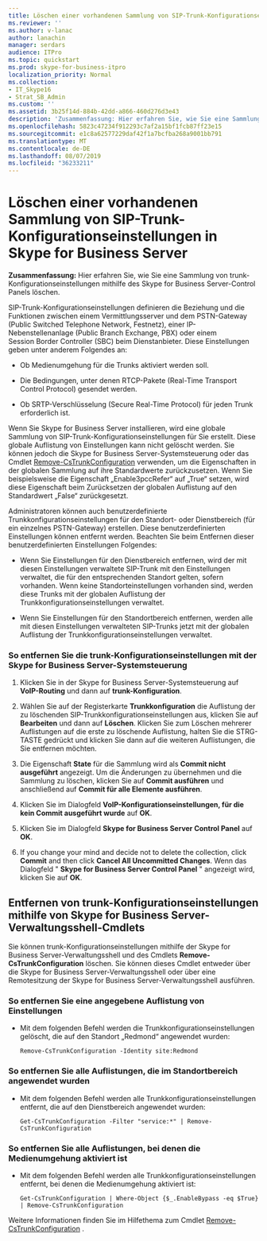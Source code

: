 ```yaml
---
title: Löschen einer vorhandenen Sammlung von SIP-Trunk-Konfigurationseinstellungen in Skype for Business Server
ms.reviewer: ''
ms.author: v-lanac
author: lanachin
manager: serdars
audience: ITPro
ms.topic: quickstart
ms.prod: skype-for-business-itpro
localization_priority: Normal
ms.collection:
- IT_Skype16
- Strat_SB_Admin
ms.custom: ''
ms.assetid: 3b25f14d-884b-42dd-a866-460d276d3e43
description: 'Zusammenfassung: Hier erfahren Sie, wie Sie eine Sammlung von trunk-Konfigurationseinstellungen mithilfe des Skype for Business Server-Control Panels löschen.'
ms.openlocfilehash: 5823c47234f912293c7af2a15bf1fcb87ff23e15
ms.sourcegitcommit: e1c8a62577229daf42f1a7bcfba268a9001bb791
ms.translationtype: MT
ms.contentlocale: de-DE
ms.lasthandoff: 08/07/2019
ms.locfileid: "36233211"
---
```

# <a name="delete-an-existing-collection-of-sip-trunk-configuration-settings-in-skype-for-business-server"></a>Löschen einer vorhandenen Sammlung von SIP-Trunk-Konfigurationseinstellungen in Skype for Business Server
 
**Zusammenfassung:** Hier erfahren Sie, wie Sie eine Sammlung von trunk-Konfigurationseinstellungen mithilfe des Skype for Business Server-Control Panels löschen.
  
SIP-Trunk-Konfigurationseinstellungen definieren die Beziehung und die Funktionen zwischen einem Vermittlungsserver und dem PSTN-Gateway (Public Switched Telephone Network, Festnetz), einer IP-Nebenstellenanlage (Public Branch Exchange, PBX) oder einem Session Border Controller (SBC) beim Dienstanbieter. Diese Einstellungen geben unter anderem Folgendes an:
  
- Ob Medienumgehung für die Trunks aktiviert werden soll.
    
- Die Bedingungen, unter denen RTCP-Pakete (Real-Time Transport Control Protocol) gesendet werden.
    
- Ob SRTP-Verschlüsselung (Secure Real-Time Protocol) für jeden Trunk erforderlich ist.
    
Wenn Sie Skype for Business Server installieren, wird eine globale Sammlung von SIP-Trunk-Konfigurationseinstellungen für Sie erstellt. Diese globale Auflistung von Einstellungen kann nicht gelöscht werden. Sie können jedoch die Skype for Business Server-Systemsteuerung oder das Cmdlet [Remove-CsTrunkConfiguration](https://docs.microsoft.com/powershell/module/skype/remove-cstrunkconfiguration?view=skype-ps) verwenden, um die Eigenschaften in der globalen Sammlung auf ihre Standardwerte zurückzusetzen. Wenn Sie beispielsweise die Eigenschaft „Enable3pccRefer“ auf „True“ setzen, wird diese Eigenschaft beim Zurücksetzen der globalen Auflistung auf den Standardwert „False“ zurückgesetzt.
  
Administratoren können auch benutzerdefinierte Trunkkonfigurationseinstellungen für den Standort- oder Dienstbereich (für ein einzelnes PSTN-Gateway) erstellen. Diese benutzerdefinierten Einstellungen können entfernt werden. Beachten Sie beim Entfernen dieser benutzerdefinierten Einstellungen Folgendes:
  
- Wenn Sie Einstellungen für den Dienstbereich entfernen, wird der mit diesen Einstellungen verwaltete SIP-Trunk mit den Einstellungen verwaltet, die für den entsprechenden Standort gelten, sofern vorhanden. Wenn keine Standorteinstellungen vorhanden sind, werden diese Trunks mit der globalen Auflistung der Trunkkonfigurationseinstellungen verwaltet.
    
- Wenn Sie Einstellungen für den Standortbereich entfernen, werden alle mit diesen Einstellungen verwalteten SIP-Trunks jetzt mit der globalen Auflistung der Trunkkonfigurationseinstellungen verwaltet.
    
### <a name="to-remove-trunk-configuration-settings-with-skype-for-business-server-control-panel"></a>So entfernen Sie die trunk-Konfigurationseinstellungen mit der Skype for Business Server-Systemsteuerung

1. Klicken Sie in der Skype for Business Server-Systemsteuerung auf **VoIP-Routing** und dann auf **trunk-Konfiguration**.
    
2. Wählen Sie auf der Registerkarte **Trunkkonfiguration** die Auflistung der zu löschenden SIP-Trunkkonfigurationseinstellungen aus, klicken Sie auf **Bearbeiten** und dann auf **Löschen**. Klicken Sie zum Löschen mehrerer Auflistungen auf die erste zu löschende Auflistung, halten Sie die STRG-TASTE gedrückt und klicken Sie dann auf die weiteren Auflistungen, die Sie entfernen möchten.
    
3. Die Eigenschaft **State** für die Sammlung wird als **Commit nicht ausgeführt** angezeigt. Um die Änderungen zu übernehmen und die Sammlung zu löschen, klicken Sie auf **Commit ausführen** und anschließend auf **Commit für alle Elemente ausführen**.
    
4. Klicken Sie im Dialogfeld **VoIP-Konfigurationseinstellungen, für die kein Commit ausgeführt wurde** auf **OK**.
    
5. Klicken Sie im Dialogfeld **Skype for Business Server Control Panel** auf **OK**.
    
6. If you change your mind and decide not to delete the collection, click **Commit** and then click **Cancel All Uncommitted Changes**. Wenn das Dialogfeld " **Skype for Business Server Control Panel** " angezeigt wird, klicken Sie auf **OK**.
    
## <a name="removing-trunk-configuration-settings-by-using-skype-for-business-server-management-shell-cmdlets"></a>Entfernen von trunk-Konfigurationseinstellungen mithilfe von Skype for Business Server-Verwaltungsshell-Cmdlets

Sie können trunk-Konfigurationseinstellungen mithilfe der Skype for Business Server-Verwaltungsshell und des Cmdlets **Remove-CsTrunkConfiguration** löschen. Sie können dieses Cmdlet entweder über die Skype for Business Server-Verwaltungsshell oder über eine Remotesitzung der Skype for Business Server-Verwaltungsshell ausführen.
  
### <a name="to-remove-a-specified-collection-of-settings"></a>So entfernen Sie eine angegebene Auflistung von Einstellungen

- Mit dem folgenden Befehl werden die Trunkkonfigurationseinstellungen gelöscht, die auf den Standort „Redmond“ angewendet wurden:
    
  ```
  Remove-CsTrunkConfiguration -Identity site:Redmond
  ```

### <a name="to-remove-all-the-collections-applied-to-the-site-scope"></a>So entfernen Sie alle Auflistungen, die im Standortbereich angewendet wurden

- Mit dem folgenden Befehl werden alle Trunkkonfigurationseinstellungen entfernt, die auf den Dienstbereich angewendet wurden:
    
  ```
  Get-CsTrunkConfiguration -Filter "service:*" | Remove-CsTrunkConfiguration
  ```

### <a name="to-remove-all-the-collections-where-media-bypass-is-enabled"></a>So entfernen Sie alle Auflistungen, bei denen die Medienumgehung aktiviert ist

- Mit dem folgenden Befehl werden alle Trunkkonfigurationseinstellungen entfernt, bei denen die Medienumgehung aktiviert ist:
    
  ```
  Get-CsTrunkConfiguration | Where-Object {$_.EnableBypass -eq $True} | Remove-CsTrunkConfiguration
  ```

Weitere Informationen finden Sie im Hilfethema zum Cmdlet [Remove-CsTrunkConfiguration](https://docs.microsoft.com/powershell/module/skype/remove-cstrunkconfiguration?view=skype-ps) .
  

